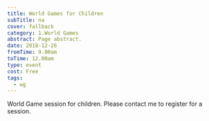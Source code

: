```yaml
---
title: World Games for Children
subTitle: na
cover: fallback
category: 1.World Games
abstract: Page abstract.
date: 2018-12-26
fromTime: 9.00am
toTime: 12.00am
type: event
cost: Free
tags:
  - wg
---
```


World Game session for children. Please contact me to register for a session.

